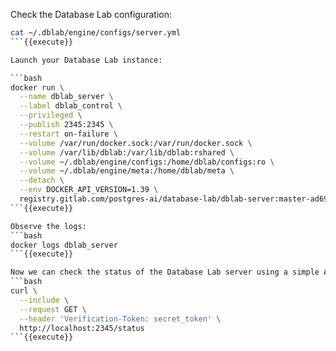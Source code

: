 Check the Database Lab configuration:

```bash
cat ~/.dblab/engine/configs/server.yml
```{{execute}}

Launch your Database Lab instance:

```bash
docker run \
  --name dblab_server \
  --label dblab_control \
  --privileged \
  --publish 2345:2345 \
  --restart on-failure \
  --volume /var/run/docker.sock:/var/run/docker.sock \
  --volume /var/lib/dblab:/var/lib/dblab:rshared \
  --volume ~/.dblab/engine/configs:/home/dblab/configs:ro \
  --volume ~/.dblab/engine/meta:/home/dblab/meta \
  --detach \
  --env DOCKER_API_VERSION=1.39 \
  registry.gitlab.com/postgres-ai/database-lab/dblab-server:master-ad697bb2
```{{execute}}

Observe the logs:
```bash
docker logs dblab_server
```{{execute}}

Now we can check the status of the Database Lab server using a simple API call:
```bash
curl \
  --include \
  --request GET \
  --header 'Verification-Token: secret_token' \
  http://localhost:2345/status
```{{execute}}
